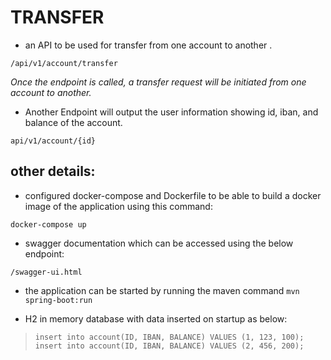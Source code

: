 # TRANSFER

-  an API to be used for transfer from one account to another .

`/api/v1/account/transfer`

*Once the endpoint is called, a transfer request will be initiated from one account to another.*


-  Another Endpoint will output the user information showing id, iban, and balance of the account.

`api/v1/account/{id}`

## other details:

- configured docker-compose and Dockerfile to be able to build a docker image of the application using this command:

`docker-compose up`

- swagger documentation which can be accessed using the below endpoint:

`/swagger-ui.html`

- the application can be started by running the maven command `mvn spring-boot:run`

- H2 in memory database with data inserted on startup as below:

> `insert into account(ID, IBAN, BALANCE) VALUES (1, 123, 100);`
> `insert into account(ID, IBAN, BALANCE) VALUES (2, 456, 200);`
